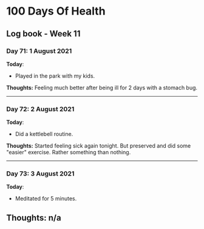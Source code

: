 # 100 Days Of Health

## Log book - Week 11

### Day 71: 1 August 2021

**Today**:

* Played in the park with my kids.

**Thoughts:** Feeling much better after being ill for 2 days with a stomach bug.

---

### Day 72: 2 August 2021

**Today**:

* Did a kettlebell routine.

**Thoughts:** Started feeling sick again tonight. But preserved and did some "easier" exercise. Rather something than nothing.

---

### Day 73: 3 August 2021

**Today**:

* Meditated for 5 minutes.

**Thoughts:** n/a
---
